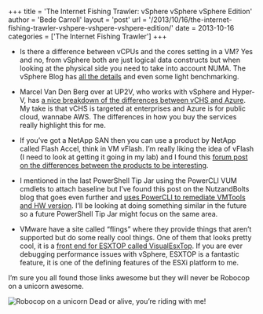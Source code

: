 +++
title = 'The Internet Fishing Trawler: vSphere vSphere vSphere Edition'
author = 'Bede Carroll'
layout = 'post'
url = '/2013/10/16/the-internet-fishing-trawler-vshpere-vshpere-vshpere-edition/'
date = 2013-10-16
categories = ['The Internet Fishing Trawler']
+++

* Is there a difference between vCPUs and the cores setting in a VM? Yes
    and no, from vSphere both are just logical data constructs but when
    looking at the physical side you need to take into account NUMA. The
    vSphere Blog has [all the details](http://blogs.vmware.com/vsphere/2013/10/does-corespersocket-affect-performance.html)
    and even some light benchmarking.

* Marcel Van Den Berg over at UP2V, who works with vSphere and Hyper-V,
    has [a nice breakdown of the differences between vCHS and Azure](http://up2v.nl/2013/10/14/what-are-the-differences-between-vmware-vcloud-hybrid-service-and-microsoft-windows-azure/).
    My take is that vCHS is targeted at enterprises and Azure is for public
    cloud, wannabe AWS. The differences in how you buy the services really
    highlight this for me.

* If you’ve got a NetApp SAN then you can use a product by NetApp called
    Flash Accel, think in VM vFlash. I’m really liking the idea of vFlash
    (I need to look at getting it going in my lab) and I found this [forum
    post on the differences between the products to be interesting](https://communities.netapp.com/message/116134#116134).

* I mentioned in the last PowerShell Tip Jar using the PowerCLI VUM cmdlets
    to attach baseline but I’ve found this post on the NutzandBolts blog that
    goes even further and [uses PowerCLI to remediate VMTools and HW version](http://nutzandbolts.wordpress.com/2013/04/15/using-powercli-for-vmtools-and-hardware-upgrades/).
    I’ll be looking at doing something similar in the future so a future
    PowerShell Tip Jar might focus on the same area.

* VMware have a site called “flings” where they provide things that aren’t
    supported but do some really cool things. One of them that looks pretty
    cool, it is a [front end for ESXTOP called VisualEsxTop](http://labs.vmware.com/flings/visualesxtop).
    If you are ever debugging performance issues with vSphere, ESXTOP is a
    fantastic feature, it is one of the defining features of the ESXi
    platform to me.

I’m sure you all found those links awesome but they will never be Robocop on
a unicorn awesome.

![Robocop on a unicorn](http://www.unicornpedia.com/images/robocop_unicorn_15.jpg)
Dead or alive, you’re riding with me!
